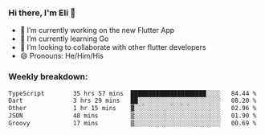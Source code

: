 ### Hi there, I'm Eli 👋
- 🔭 I’m currently working on the new Flutter App
- 🌱 I’m currently learning Go
- 🦄 I’m looking to collaborate with other flutter developers
- 😄 Pronouns: He/Him/His

### Weekly breakdown:
<!--START_SECTION:waka-->

```txt
TypeScript        35 hrs 57 mins  █████████████████████░░░░   84.44 %
Dart              3 hrs 29 mins   ██░░░░░░░░░░░░░░░░░░░░░░░   08.20 %
Other             1 hr 15 mins    ▓░░░░░░░░░░░░░░░░░░░░░░░░   02.96 %
JSON              48 mins         ▒░░░░░░░░░░░░░░░░░░░░░░░░   01.90 %
Groovy            17 mins         ▒░░░░░░░░░░░░░░░░░░░░░░░░   00.69 %
```

<!--END_SECTION:waka-->
